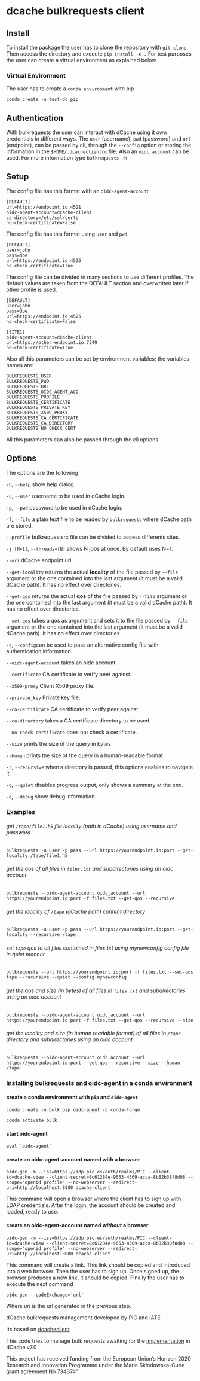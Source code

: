# dcache bulkrequests client

## Install
To install the package the user has to clone the repository with `git clone`. Then access the directory and execute `pip install -e .` For test purposes the user can create a virtual environment as explained below.


### Virtual Environment
The user has to create a `conda environment` with pip

`conda create -n test-dc pip`


## Authentication
With bulkrequests the user can interact with dCache using it own credentials in different ways.
The `user` (username), `pwd` (password) and `url` (endpoint), can be passed by cli, through the `--config`
option or storing the information in the `$HOME/.dcacheclientrc` file. Also an `oidc account` can be used.
For more information type `bulkrequests -h`


## Setup
The config file has this format with an `oidc-agent-account`

```
[DEFAULT]
url=https://endpoint.io:4521
oidc-agent-account=dcache-client
ca-directory=/etc/ssl/certs
no-check-certificate=False
```

The config file has this format using `user` and `pwd`

```
[DEFAULT]
user=john
pass=doe
url=https://endpoint.io:4525
no-check-certificate=True
```

The config file can be divided in many sections to use different profiles. The default values are taken
from the DEFAULT section and overwritten later if other profile is used.
```
[DEFAULT]
user=john
pass=doe
url=https://endpoint.io:4525
no-check-certificate=False

[SITE1]
oidc-agent-account=dcache-client
url=https://other-endpoint.io:7549
no-check-certificate=True
```

Also all this parameters can be set by environment variables; the variables names are:
```
BULKREQUESTS_USER
BULKREQUESTS_PWD
BULKREQUESTS_URL
BULKREQUESTS_OIDC_AGENT_ACC
BULKREQUESTS_PROFILE
BULKREQUESTS_CERTIFICATE
BULKREQUESTS_PRIVATE_KEY
BULKREQUESTS_X509_PROXY
BULKREQUESTS_CA_CERTIFICATE
BULKREQUESTS_CA_DIRECTORY
BULKREQUESTS_NO_CHECK_CERT
```

All this parameters can also be passed through the cli options.


## Options
The options are the following

`-h`, `--help` show help dialog.

`-u`, `--user` username to be used in dCache login.

`-p`, `--pwd` password to be used in dCache login.

`-f`, `--file` a plain text file to be readed by `bulkrequests` where dCache path are stored.

`--profile` bulkrequestsrc file can be divided to access differents sites.

`-j [N=1]`, `--threads=[N]` allows N jobs at once. By default uses N=1.

`--url` dCache endpoint url.

`--get-locality` returns the actual **locality** of the file passed by `--file` argument or the one contained into the last argument (it must be a valid dCache path). It has no effect over directories.

`--get-qos`  returns the actual **qos** of the file passed by `--file` argument or the one contained into the last argument (it must be a valid dCache path). It has no effect over directories.

`--set-qos` takes a qos as argument and sets it to the file passed by `--file` argument or the one contained into the last argument (it must be a valid dCache path). It has no effect over directories.

`-c`, `--config`can be used to pass an alternative config file with authentication information.

`--oidc-agent-account` takes an oidc account.

`--certificate` CA certificate to verify peer against.

`--x509-proxy` Client X509 proxy file.

`--private_key` Private key file.

`--ca-certificate` CA certificate to verify peer against.

`--ca-directory` takes a CA certificate directory to be used.

`--no-check-certificate` does not check a certificate.

`--size` prints the size of the query in bytes

`--human` prints the size of the query in a human-readable format

`-r`, `--recursive` when a directory is passed, this options enables to navigate it.

`-q`, `--quiet` disables progress output, only shows a summary at the end.

`-d`, `--debug` show debug information.


### Examples

###### get `/tape/file1.h5` file locality (path in dCache) using username and password
`bulkrequests -u user -p pass --url https://yourendpoint.io:port --get-locality /tape/file1.h5`

###### get the qos of all files in `files.txt` and subdirectories using an oidc account
`bulkrequests --oidc-agent-account oidc_account --url https://yourendpoint.io:port -f files.txt --get-qos --recursive`

###### get the locality of `/tape` (dCache path) content directory
`bulkrequests -u user -p pass --url https://yourendpoint.io:port --get-locality --recursive /tape`

###### set `tape` qos to all files contained in files.txt using mynewconfig config file in quiet manner
`bulkrequests --url https://yourendpoint.io:port -f files.txt --set-qos tape --recursive --quiet --config mynewconfig`

###### get the qos and size (in bytes) of all files in `files.txt` and subdirectories using an oidc account
`bulkrequests --oidc-agent-account oidc_account --url https://yourendpoint.io:port -f files.txt --get-qos --recursive --size`

###### get the locality and size (in human readable format) of all files in `/tape` directory and subdirectories using an oidc account
`bulkrequests --oidc-agent-account oidc_account --url https://yourendpoint.io:port --get-qos --recursive --size --human /tape`


### Installing bulkrequests and oidc-agent in a conda environment

#### create a conda environment with `pip` and `oidc-agent`

`conda create -n bulk pip oidc-agent -c conda-forge`

`conda activate bulk`

#### start oidc-agent

``eval `oidc-agent` ``

#### create an oidc-agent-account named with a browser

`oidc-gen -m --iss=https://idp.pic.es/auth/realms/PIC --client-id=dcache-view --client-secret=8c61284e-9653-4309-acca-8b82b38f8d08 --scope="openid profile" --no-webserver --redirect-uri=http://localhost:8080 dcache-client`

This command will open a browser where the client has to sign up with LDAP credentials. After the login, the account should be created and loaded, ready to use.

#### create an oidc-agent-account named *without* a browser

`oidc-gen -m --iss=https://idp.pic.es/auth/realms/PIC --client-id=dcache-view --client-secret=8c61284e-9653-4309-acca-8b82b38f8d08 --scope="openid profile" --no-webserver --redirect-uri=http://localhost:8080 dcache-client`

This command will create a link. This link should be copied and introduced into a web browser. Then the user has to sign up. Once signed up, the browser produces a new link, it should be copied.
Finally the user has to execute the next command

`oidc-gen --codeExchange='url' `

Where *url* is the url generated in the previous step.


dCache bulkrequests management developed by PIC and IATE

Its based on [dcacheclient](https://github.com/neicnordic/dcacheclient)

This code tries to manage bulk requests awaiting for the [implementation](https://docs.google.com/document/d/14sdrRmJts5JYBFKSvedKCxT1tcrWtWchR-PJhxdunT8/edit?usp=sharing "implementation") in dCache v7.0

This project has received funding from the European Union’s Horizon 2020 Research and Innovation Programme under the Marie Skłodowska-Curie grant agreement No 734374”
